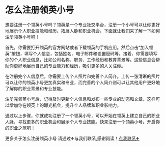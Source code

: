 # 怎么注册领英小号

想要注册一个领英小号吗？领英是一个专业社交平台，注册一个小号可以让你更好地展示个人职业技能和经历，拓展人脉和职业机会。下面就让我们来了解一下如何注册领英小号吧！

首先，你需要打开领英的官方网站或者下载领英的手机应用。然后点击“加入领英”按钮，填写个人信息，包括姓名、电子邮件和设置密码等。接着，你需要填写你的个人职业信息，比如公司名称、职务、工作经历和教育背景等。这些信息会帮助你更好地展示自己的专业能力和经历，吸引更多的人关注你。

在注册完个人信息后，你需要上传个人照片和完善个人简介。上传一张清晰的照片可以让你的领英小号更加真实和专业，而完善的个人简介则可以让其他用户更好地了解你的职业背景和专业技能。

注册完领英小号后，记得及时更新个人信息和发布一些专业的动态和文章，这样可以增加你在领英上的曝光机会，提升个人品牌和职业影响力。

通过以上步骤，你就成功注册了一个领英小号，可以开始在领英上建立自己的职业人脉，寻找更多的职业机会和展示个人专业技能。快来注册一个领英小号，开启你的职业之旅吧！

更多关于怎么注册领英小号 请通过✈与我们联系,感谢阅读！[点我联系✈](https://qa.G208.com)